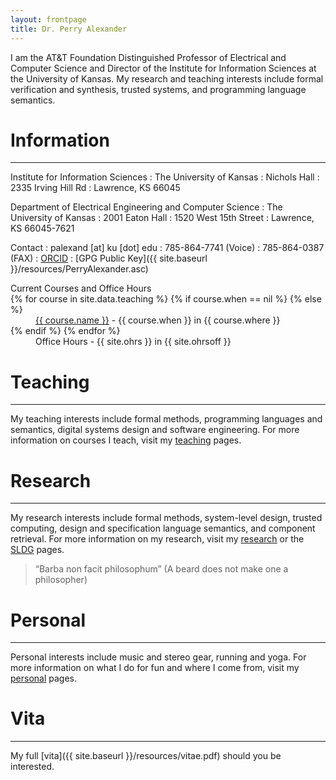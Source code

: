 ```yaml
---
layout: frontpage
title: Dr. Perry Alexander
---
```


I am the AT&T Foundation Distinguished Professor of Electrical and
Computer Science and Director of the Institute for Information
Sciences at the University of Kansas.  My research and teaching
interests include formal verification and synthesis, trusted systems,
and programming language semantics.

# Information
-----

Institute for Information Sciences
: The University of Kansas
: Nichols Hall
: 2335 Irving Hill Rd
: Lawrence, KS 66045

Department of Electrical Engineering and Computer Science
: The University of Kansas
: 2001 Eaton Hall
: 1520 West 15th Street
: Lawrence, KS 66045-7621

Contact
: palexand \[at\] ku \[dot\] edu
: 785-864-7741 (Voice)
: 785-864-0387 (FAX)
: [ORCID](https://orcid.org/0000-0002-5387-9157)
: [GPG Public Key]({{ site.baseurl }}/resources/PerryAlexander.asc)

<dl>
<dt>Current Courses and Office Hours</dt>
{% for course in site.data.teaching %}
{% if course.when == nil %}
{% else %}
<dd><a href="https://{{ course.github }}.github.io/{{ course.repo }}">{{ course.name }}</a> - {{ course.when }} in {{ course.where }}</dd>
{% endif %}
{% endfor %}
<dd>Office Hours - {{ site.ohrs }} in {{ site.ohrsoff }}</dd>
</dl>

# Teaching
----
My teaching interests include formal methods, programming languages
and semantics, digital systems design and software engineering. For
more information on courses I teach, visit my [teaching](teaching)
pages.

# Research
----
My research interests include formal methods, system-level design,
trusted computing, design and specification language semantics, and
component retrieval. For more information on my research, visit my 
[research](research) or the [SLDG](http://ku-sldg.github.io) pages.

> “Barba non facit philosophum” (A beard does not make one a philosopher)

# Personal
----
Personal interests include music and stereo gear, running and yoga.
For more information on what I do for fun and where I come from, visit
my [personal](personal) pages. 

# Vita
----
My full [vita]({{ site.baseurl }}/resources/vitae.pdf) should you be interested.

